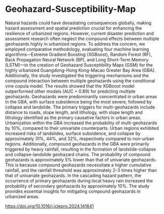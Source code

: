 # Geohazard-Susceptibility-Map
Natural hazards could have devastating consequences globally, making hazard assessment and spatial prediction crucial for enhancing the resilience of urbanized regions. However, current disaster prediction and assessment research often neglect the compound effects between multiple geohazards highly in urbanized regions. To address the concern, we employed comparative methodology, evaluating four machine learning algorithms—Extreme Gradient Boosting (XGBoost), Random Forest (RF), Back Propagation Neural Network (BP), and Long Short-Term Memory (LSTM)—in the creation of Geohazard Susceptibility Maps (GSM) for the highly urbanized Guangdong-Hong Kong-Macao Greater Bay Area (GBA). Additionally, the study investigated the triggering mechanisms and the compound interaction between multiple geohazards using the conditional vine copula model. The results showed that the XGBoost model outperformed other models (AUC = 0.89) for predicting multiple geohazards. Geohazards were predominantly concentrated in urban areas in the GBA, with surface subsidence being the most severe, followed by collapse and landslide. The primary triggers for multi-geohazards include distance to roads, slope length, and lithology, with slope length and lithology identified as the primary causative factors in urban areas. Urbanization within the GBA increased the probability of multi-geohazards by 10%, compared to their univariate counterparts. Urban regions exhibited increased risks of landslides, surface subsidence, and collapse by approximately 31%, 44%, and 32%, respectively compared to non-urban regions. Additionally, compound geohazards in the GBA were primarily triggered by heavy rainfall, resulting in the formation of landslide-collapse and collapse-landslide geohazard chains. The probability of compound geohazards is approximately 5% lower than that of univariate geohazards. This is because compound geohazards necessitate a higher cumulative rainfall, and the rainfall threshold was approximately 2–3 times higher than that of univariate geohazards. In the cascading hazard pattern, the occurrence of primary geohazards during local heavy rain increased the probability of secondary geohazards by approximately 10%. The study provides essential insights for mitigating compound geohazards in urbanized areas.

https://doi.org/10.1016/j.jclepro.2024.141641
